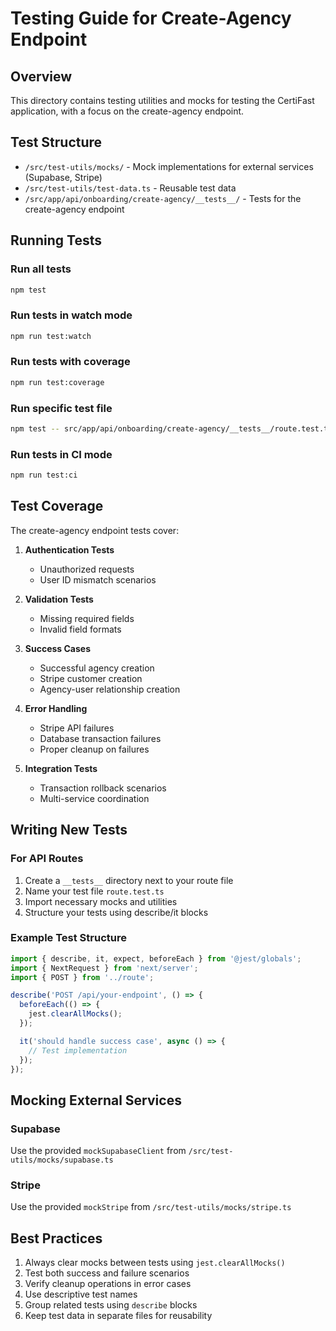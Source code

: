 # Testing Guide for Create-Agency Endpoint

## Overview
This directory contains testing utilities and mocks for testing the CertiFast application, with a focus on the create-agency endpoint.

## Test Structure
- `/src/test-utils/mocks/` - Mock implementations for external services (Supabase, Stripe)
- `/src/test-utils/test-data.ts` - Reusable test data
- `/src/app/api/onboarding/create-agency/__tests__/` - Tests for the create-agency endpoint

## Running Tests

### Run all tests
```bash
npm test
```

### Run tests in watch mode
```bash
npm run test:watch
```

### Run tests with coverage
```bash
npm run test:coverage
```

### Run specific test file
```bash
npm test -- src/app/api/onboarding/create-agency/__tests__/route.test.ts
```

### Run tests in CI mode
```bash
npm run test:ci
```

## Test Coverage

The create-agency endpoint tests cover:
1. **Authentication Tests**
   - Unauthorized requests
   - User ID mismatch scenarios

2. **Validation Tests**
   - Missing required fields
   - Invalid field formats

3. **Success Cases**
   - Successful agency creation
   - Stripe customer creation
   - Agency-user relationship creation

4. **Error Handling**
   - Stripe API failures
   - Database transaction failures
   - Proper cleanup on failures

5. **Integration Tests**
   - Transaction rollback scenarios
   - Multi-service coordination

## Writing New Tests

### For API Routes
1. Create a `__tests__` directory next to your route file
2. Name your test file `route.test.ts`
3. Import necessary mocks and utilities
4. Structure your tests using describe/it blocks

### Example Test Structure
```typescript
import { describe, it, expect, beforeEach } from '@jest/globals';
import { NextRequest } from 'next/server';
import { POST } from '../route';

describe('POST /api/your-endpoint', () => {
  beforeEach(() => {
    jest.clearAllMocks();
  });

  it('should handle success case', async () => {
    // Test implementation
  });
});
```

## Mocking External Services

### Supabase
Use the provided `mockSupabaseClient` from `/src/test-utils/mocks/supabase.ts`

### Stripe
Use the provided `mockStripe` from `/src/test-utils/mocks/stripe.ts`

## Best Practices
1. Always clear mocks between tests using `jest.clearAllMocks()`
2. Test both success and failure scenarios
3. Verify cleanup operations in error cases
4. Use descriptive test names
5. Group related tests using `describe` blocks
6. Keep test data in separate files for reusability